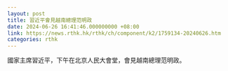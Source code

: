 ```yaml
---
layout: post
title: 習近平會見越南總理范明政
date: 2024-06-26 16:41:46.000000000 +08:00
link: https://news.rthk.hk/rthk/ch/component/k2/1759134-20240626.htm
categories: rthk
---
```


國家主席習近平，下午在北京人民大會堂，會見越南總理范明政。
